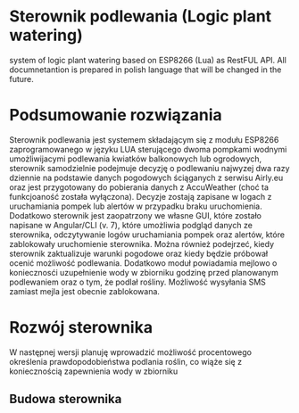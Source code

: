 # Sterownik podlewania (Logic plant watering)
system of logic plant watering based on ESP8266 (Lua) as RestFUL API. All documnetantion is prepared in polish language that will be changed in the future.

# Podsumowanie rozwiązania
Sterownik podlewania jest systemem składającym się z modułu ESP8266 zaprogramowanego w języku LUA sterującego dwoma pompkami wodnymi umożliwijacymi podlewania kwiatków balkonowych lub ogrodowych, sterownik samodzielnie podejmuje decyzję o podlewaniu najwyzej dwa razy dziennie na podstawie danych pogodowych ściąganych z serwisu Airly.eu oraz jest przygotowany do pobierania danych z AccuWeather (choć ta funkcjoaność została wyłączona). Decyzje zostają zapisane w logach z uruchamiania pompek lub alertów w przypadku braku uruchomienia. 
Dodatkowo sterownik jest zaopatrzony we własne GUI, które zostało napisane w Angular/CLI (v. 7), które umożliwia podgląd danych ze sterownika, odczytywanie logów uruchamiania pompek oraz alertów, które zablokowały uruchomienie sterownika.
Można również podejrzeć, kiedy sterownik zaktualizuje warunki pogodowe oraz kiedy będzie próbował ocenić możliwość podlewania.
Dodatkowo moduł powiadamia mejlowo o koniecznosći uzupełnienie wody w zbiorniku godzinę przed planowanym podlewaniem oraz o tym, że podlał rośliny. 
Możliwość wysyłania SMS zamiast mejla jest obecnie zablokowana.

# Rozwój sterownika
W następnej wersji planuję wprowadzić możliwość procentowego określenia prawdopodobieństwa podlania roślin, co wiąże się z koniecznością zapewnienia wody w zbiorniku 

## Budowa sterownika
